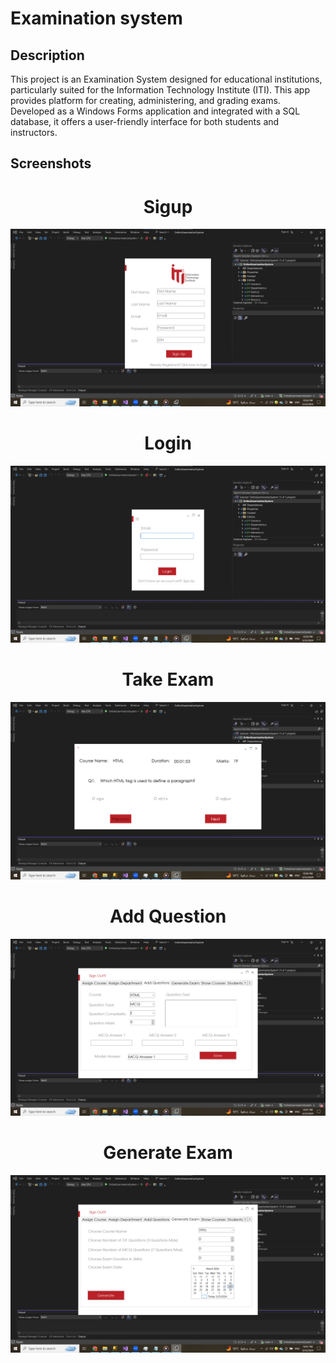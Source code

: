 # Examination system

## Description

This project is an Examination System designed for educational institutions, particularly suited for the Information Technology Institute (ITI). This app provides platform for creating, administering, and grading exams. Developed as a Windows Forms application and integrated with a SQL database, it offers a user-friendly interface for both students and instructors.

## Screenshots

<h1 align="center">Sigup</h1>

![Project Screenshot](https://github.com/nevein25/examination-system/blob/main/OnlineExaminationSystem/Images/ScreenShots/signup.png)

<h1 align="center">Login</h1>

![Project Screenshot](https://github.com/nevein25/examination-system/blob/main/OnlineExaminationSystem/Images/ScreenShots/login.png)

<h1 align="center">Take Exam</h1>

![Project Screenshot](https://github.com/nevein25/examination-system/blob/main/OnlineExaminationSystem/Images/ScreenShots/exam.png)

<h1 align="center">Add Question</h1>

![Project Screenshot](https://github.com/nevein25/examination-system/blob/main/OnlineExaminationSystem/Images/ScreenShots/addQuestion.png)

<h1 align="center">Generate Exam </h1>

![Project Screenshot](https://github.com/nevein25/examination-system/blob/main/OnlineExaminationSystem/Images/ScreenShots/GenerateExam.png)
